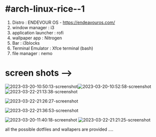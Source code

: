 
# #arch-linux-rice--1
1. Distro : ENDEVOUR OS - https://endeavouros.com/
2. window manager : i3
3. application launcher : rofi 
4. wallpaper app : Nitrogen 
5. Bar : i3blocks
6. Terminal Emulator : Xfce terminal (bash)
7. file manager : nemo 
# screen shots -->
![2023-03-20-10:50:13-screenshot](https://user-images.githubusercontent.com/118053362/226255679-b3d27835-5207-42c8-b32f-2b5a3b77f2dd.png)![2023-03-20-10:52:58-screenshot](https://user-images.githubusercontent.com/118053362/226255841-2acf4286-5a5a-40ea-90ab-32ce06a825e9.png)
 ![2023-03-22-21:13:38-screenshot](https://user-images.githubusercontent.com/118053362/226960849-d6be60e1-f001-4900-86ac-cfee2446e4d3.png)

![2023-03-22-21:26:27-screenshot](https://user-images.githubusercontent.com/118053362/226964086-f5cfbe29-c265-4567-9eaa-9f52cac8cb15.png)

![2023-03-22-21:36:53-screenshot](https://user-images.githubusercontent.com/118053362/226967849-b519a558-a755-431a-8cd2-510e479cdc53.png)

![2023-03-20-11:40:18-screenshot](https://user-images.githubusercontent.com/118053362/226261335-c29f7fc5-7576-486c-8fab-7151d029b3ba.png)
![2023-03-22-21:21:25-screenshot](https://user-images.githubusercontent.com/118053362/226962570-280ca08a-525d-4bb4-81a5-1aa1153b2fe4.png)




all the possible dotfiles and wallapers are provided ....
